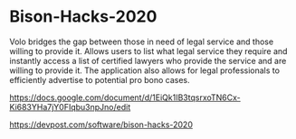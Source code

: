 # Bison-Hacks-2020
Volo bridges the gap between those in need of legal service and those willing to provide it. Allows users to list what legal service they require and instantly access a list of certified lawyers who provide the service and are willing to provide it. 
The application also allows for legal professionals to efficiently advertise to potential pro bono cases.

https://docs.google.com/document/d/1EiQk1IB3tqsrxoTN6Cx-Ki683YHa7jY0FIqbu3npJno/edit

https://devpost.com/software/bison-hacks-2020
